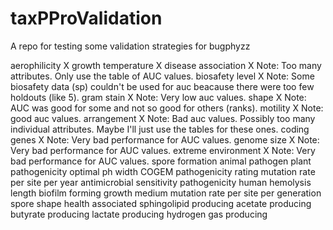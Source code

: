 # taxPProValidation

A repo for testing some validation strategies for bugphyzz

aerophilicity   X
growth temperature  X
disease association X   Note: Too many attributes. Only use the table of AUC values.
biosafety level X   Note: Some biosafety data (sp) couldn't be used for auc beacause there were too few holdouts (like 5).
gram stain X Note: Very low auc values.
shape   X   Note: AUC was good for some and not so good for others (ranks).
motility    X   Note: good auc values.
arrangement X   Note: Bad auc values. Possibly too many individual attributes. Maybe I'll just use the tables for these ones.
coding genes X Note: Very bad performance for AUC values.
genome size X Note: Very bad performance for AUC values.
extreme environment X   Note: Very bad performance for AUC values.
spore formation
animal pathogen
plant pathogenicity
optimal ph
width
COGEM pathogenicity rating
mutation rate per site per year
antimicrobial sensitivity
pathogenicity human
hemolysis
length
biofilm forming
growth medium
mutation rate per site per generation
spore shape
health associated
sphingolipid producing
acetate producing
butyrate producing
lactate producing
hydrogen gas producing


